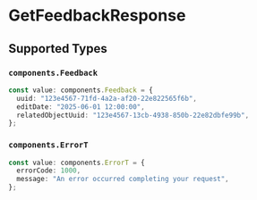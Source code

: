 # GetFeedbackResponse


## Supported Types

### `components.Feedback`

```typescript
const value: components.Feedback = {
  uuid: "123e4567-71fd-4a2a-af20-22e822565f6b",
  editDate: "2025-06-01 12:00:00",
  relatedObjectUuid: "123e4567-13cb-4938-850b-22e82dbfe99b",
};
```

### `components.ErrorT`

```typescript
const value: components.ErrorT = {
  errorCode: 1000,
  message: "An error occurred completing your request",
};
```

